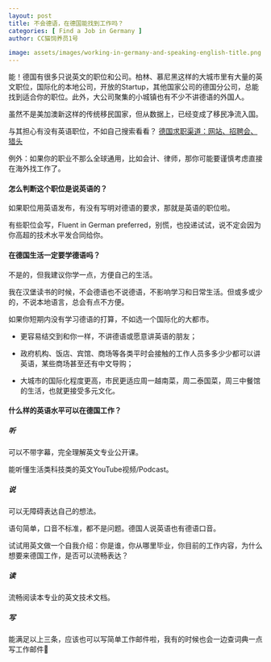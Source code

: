 ```yaml
---
layout: post
title: 不会德语，在德国能找到工作吗？
categories: [ Find a Job in Germany ]
author: CC猫饲养员1号

image: assets/images/working-in-germany-and-speaking-english-title.png
---
```


能！德国有很多只说英文的职位和公司。柏林、慕尼黑这样的大城市里有大量的英文职位，国际化的本地公司，开放的Startup，其他国家公司的德国分公司，总能找到适合你的职位。此外，大公司聚集的小城镇也有不少不讲德语的外国人。

虽然不是美加澳新这样的传统移民国家，但从数据上，已经变成了移民净流入国。

与其担心有没有英语职位，不如自己搜索看看？ [德国求职渠道：网站、招聘会、猎头]({{site.baseurl}}/job-searching-in-germany)

例外：如果你的职业不那么全球通用，比如会计、律师，那你可能要谨慎考虑直接在海外找工作了。

#### 怎么判断这个职位是说英语的？

如果职位用英语发布，有没有写明对德语的要求，那就是英语的职位啦。

有些职位会写，Fluent in German preferred，别慌，也投递试试，说不定会因为你高超的技术水平发合同给你。

#### 在德国生活一定要学德语吗？

不是的，但我建议你学一点，方便自己的生活。

我在汉堡读书的时候，不会德语也不说德语，不影响学习和日常生活。但或多或少的，不说本地语言，总会有点不方便。

如果你短期内没有学习德语的打算，不如选一个国际化的大都市。

- 更容易结交到和你一样，不讲德语或愿意讲英语的朋友；

- 政府机构、饭店、宾馆、商场等各类平时会接触的工作人员多多少少都可以讲英语，某些商场甚至还有中文导购；

- 大城市的国际化程度更高，市民更适应周一越南菜，周二泰国菜，周三中餐馆的生活，也就更接受多元文化。

#### 什么样的英语水平可以在德国工作？

##### 听

可以不带字幕，完全理解英文专业公开课。

能听懂生活类科技类的英文YouTube视频/Podcast。

##### 说

可以无障碍表达自己的想法。

语句简单，口音不标准，都不是问题。德国人说英语也有德语口音。

试试用英文做一个自我介绍：你是谁，你从哪里毕业，你目前的工作内容，为什么想要来德国工作，是否可以流畅表达？

##### 读

流畅阅读本专业的英文技术文档。

##### 写

能满足以上三条，应该也可以写简单工作邮件啦，我有的时候也会一边查词典一点写工作邮件🙈
